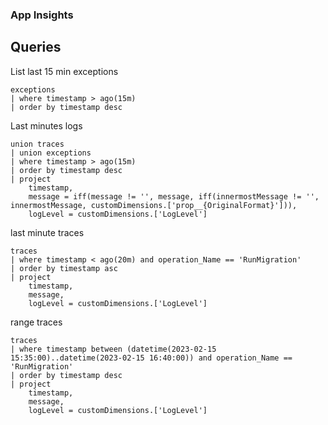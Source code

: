 ### App Insights

## Queries

List last 15 min exceptions
```shell
exceptions
| where timestamp > ago(15m)
| order by timestamp desc 
```

Last minutes logs
```shell
union traces
| union exceptions
| where timestamp > ago(15m)
| order by timestamp desc
| project
    timestamp,
    message = iff(message != '', message, iff(innermostMessage != '', innermostMessage, customDimensions.['prop__{OriginalFormat}'])),
    logLevel = customDimensions.['LogLevel']
```

last minute traces
```shell
traces
| where timestamp < ago(20m) and operation_Name == 'RunMigration'
| order by timestamp asc
| project
    timestamp,
    message,
    logLevel = customDimensions.['LogLevel']
```

range traces
```shell
traces
| where timestamp between (datetime(2023-02-15 15:35:00)..datetime(2023-02-15 16:40:00)) and operation_Name == 'RunMigration'
| order by timestamp desc
| project
    timestamp,
    message,
    logLevel = customDimensions.['LogLevel']
```